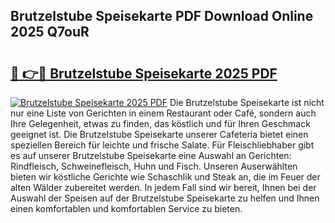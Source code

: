 ## Brutzelstube Speisekarte PDF Download Online 2025 Q7ouR

# <h2><a href="http://gc68cme.nevu.top/?p=Brutzelstube+Speisekarte">🔗 👉🔴 Brutzelstube Speisekarte 2025 PDF</a></h2>

[![Brutzelstube Speisekarte 2025 PDF](https://i.imgur.com/dBaPXMq.png)](http://gc68cme.nevu.top/?p=Brutzelstube+Speisekarte)
Die Brutzelstube Speisekarte ist nicht nur eine Liste von Gerichten in einem Restaurant oder Café, sondern auch Ihre Gelegenheit, etwas zu finden, das köstlich und für Ihren Geschmack geeignet ist. Die Brutzelstube Speisekarte unserer Cafeteria bietet einen speziellen Bereich für leichte und frische Salate. Für Fleischliebhaber gibt es auf unserer Brutzelstube Speisekarte eine Auswahl an Gerichten: Rindfleisch, Schweinefleisch, Huhn und Fisch. Unseren Auserwählten bieten wir köstliche Gerichte wie Schaschlik und Steak an, die im Feuer der alten Wälder zubereitet werden. In jedem Fall sind wir bereit, Ihnen bei der Auswahl der Speisen auf der Brutzelstube Speisekarte zu helfen und Ihnen einen komfortablen und komfortablen Service zu bieten.
